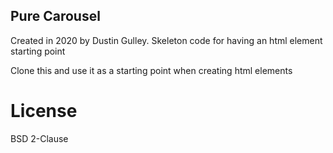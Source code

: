 ## Pure Carousel

Created in 2020 by Dustin Gulley. 
Skeleton code for having an html element starting point

Clone this and use it as a starting point when creating html elements

# License

BSD 2-Clause
